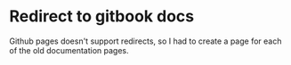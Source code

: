 # Redirect to gitbook docs

Github pages doesn't support redirects, so I had to create a page for each of the old documentation pages.